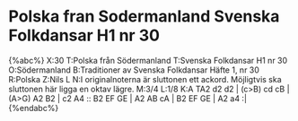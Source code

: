 # Polska fran Sodermanland Svenska Folkdansar H1 nr 30

{%abc%}
X:30
T:Polska från Södermanland
T:Svenska Folkdansar H1 nr 30
O:Södermanland
B:Traditioner av Svenska Folkdansar Häfte 1, nr 30
R:Polska
Z:Nils L
N:I originalnoterna är sluttonen ett ackord. Möjligtvis ska sluttonen här ligga en oktav lägre.
M:3/4
L:1/8
K:A
TA2 d2 d2 | (c>B) cd cB | (A>G) A2 B2 | c2 A4 ::
B2  EF GE | A2    AB cA | B2    EF GE | A2 a4 :|
{%endabc%}
